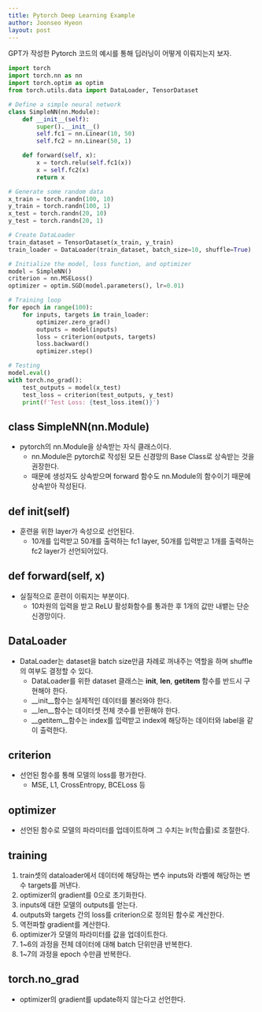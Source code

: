 ```yaml
---
title: Pytorch Deep Learning Example
author: Joonseo Hyeon
layout: post
---
```


GPT가 작성한 Pytorch 코드의 예시를 통해 딥러닝이 어떻게 이뤄지는지 보자.

```python
import torch
import torch.nn as nn
import torch.optim as optim
from torch.utils.data import DataLoader, TensorDataset

# Define a simple neural network
class SimpleNN(nn.Module):
    def __init__(self):
        super().__init__()
        self.fc1 = nn.Linear(10, 50)
        self.fc2 = nn.Linear(50, 1)

    def forward(self, x):
        x = torch.relu(self.fc1(x))
        x = self.fc2(x)
        return x

# Generate some random data
x_train = torch.randn(100, 10)
y_train = torch.randn(100, 1)
x_test = torch.randn(20, 10)
y_test = torch.randn(20, 1)

# Create DataLoader
train_dataset = TensorDataset(x_train, y_train)
train_loader = DataLoader(train_dataset, batch_size=10, shuffle=True)

# Initialize the model, loss function, and optimizer
model = SimpleNN()
criterion = nn.MSELoss()
optimizer = optim.SGD(model.parameters(), lr=0.01)

# Training loop
for epoch in range(100):
    for inputs, targets in train_loader:
        optimizer.zero_grad()
        outputs = model(inputs)
        loss = criterion(outputs, targets)
        loss.backward()
        optimizer.step()

# Testing
model.eval()
with torch.no_grad():
    test_outputs = model(x_test)
    test_loss = criterion(test_outputs, y_test)
    print(f'Test Loss: {test_loss.item()}')
```

## class SimpleNN(nn.Module)

- pytorch의 nn.Module을 상속받는 자식 클래스이다.
  - nn.Module은 pytorch로 작성된 모든 신경망의 Base Class로 상속받는 것을 권장한다.
  - 때문에 생성자도 상속받으며 forward 함수도 nn.Module의 함수이기 때문에 상속받아 작성된다.

## def __init__(self)

- 훈련을 위한 layer가 속성으로 선언된다.
  - 10개를 입력받고 50개를 출력하는 fc1 layer, 50개를 입력받고 1개를 출력하는 fc2 layer가 선언되어있다.

## def forward(self, x)

- 실질적으로 훈련이 이뤄지는 부분이다.
  - 10차원의 입력을 받고 ReLU 활성화함수를 통과한 후 1개의 값만 내뱉는 단순 신경망이다.

## DataLoader

- DataLoader는 dataset을 batch size만큼 차례로 꺼내주는 역할을 하며 shuffle의 여부도 결정할 수 있다.
  - DataLoader를 위한 dataset 클래스는 __init__, __len__, __getitem__ 함수를 반드시 구현해야 한다.
  - __init__함수는 실제적인 데이터를 불러와야 한다.
  - __len__함수는 데이터셋 전체 갯수를 반환해야 한다.
  - __getitem__함수는 index를 입력받고 index에 해당하는 데이터와 label을 같이 출력한다.

## criterion

- 선언된 함수를 통해 모델의 loss를 평가한다.
  - MSE, L1, CrossEntropy, BCELoss 등

## optimizer

- 선언된 함수로 모델의 파라미터를 업데이트하며 그 수치는 lr(학습률)로 조절한다.

## training

1. train셋의 dataloader에서 데이터에 해당하는 변수 inputs와 라벨에 해당하는 변수 targets를 꺼낸다.
2. optimizer의 gradient를 0으로 초기화한다.
3. inputs에 대한 모델의 outputs를 얻는다.
4. outputs와 targets 간의 loss를 criterion으로 정의된 함수로 계산한다.
5. 역전파할 gradient를 계산한다.
6. optimizer가 모델의 파라미터를 값을 업데이트한다.
7. 1~6의 과정을 전체 데이터에 대해 batch 단위만큼 반복한다.
8. 1~7의 과정을 epoch 수만큼 반복한다.

## torch.no_grad

- optimizer의 gradient를 update하지 않는다고 선언한다.
